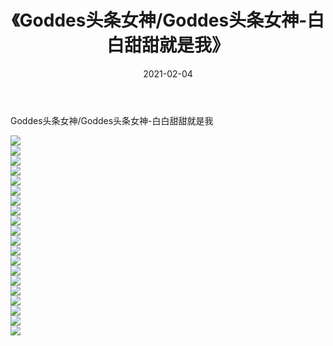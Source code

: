 ﻿---
layout: post
title:  《Goddes头条女神/Goddes头条女神-白白甜甜就是我》
date:   2021-02-04
img: http://img.660000.xyz/Sharelink/网络美图/2021/Goddes头条女神/Goddes头条女神-白白甜甜就是我/000.jpg
categories: [美女, 清纯, 唯美]
---

Goddes头条女神/Goddes头条女神-白白甜甜就是我

 ![](http://img.660000.xyz/Sharelink/网络美图/2021/Goddes头条女神/Goddes头条女神-白白甜甜就是我/001.jpg) <br>![](http://img.660000.xyz/Sharelink/网络美图/2021/Goddes头条女神/Goddes头条女神-白白甜甜就是我/002.jpg) <br>![](http://img.660000.xyz/Sharelink/网络美图/2021/Goddes头条女神/Goddes头条女神-白白甜甜就是我/003.jpg) <br>![](http://img.660000.xyz/Sharelink/网络美图/2021/Goddes头条女神/Goddes头条女神-白白甜甜就是我/004.jpg) <br>![](http://img.660000.xyz/Sharelink/网络美图/2021/Goddes头条女神/Goddes头条女神-白白甜甜就是我/005.jpg) <br>![](http://img.660000.xyz/Sharelink/网络美图/2021/Goddes头条女神/Goddes头条女神-白白甜甜就是我/006.jpg) <br>![](http://img.660000.xyz/Sharelink/网络美图/2021/Goddes头条女神/Goddes头条女神-白白甜甜就是我/007.jpg) <br>![](http://img.660000.xyz/Sharelink/网络美图/2021/Goddes头条女神/Goddes头条女神-白白甜甜就是我/008.jpg) <br>![](http://img.660000.xyz/Sharelink/网络美图/2021/Goddes头条女神/Goddes头条女神-白白甜甜就是我/009.jpg) <br>![](http://img.660000.xyz/Sharelink/网络美图/2021/Goddes头条女神/Goddes头条女神-白白甜甜就是我/010.jpg) <br>![](http://img.660000.xyz/Sharelink/网络美图/2021/Goddes头条女神/Goddes头条女神-白白甜甜就是我/011.jpg) <br>![](http://img.660000.xyz/Sharelink/网络美图/2021/Goddes头条女神/Goddes头条女神-白白甜甜就是我/012.jpg) <br>![](http://img.660000.xyz/Sharelink/网络美图/2021/Goddes头条女神/Goddes头条女神-白白甜甜就是我/013.jpg) <br>![](http://img.660000.xyz/Sharelink/网络美图/2021/Goddes头条女神/Goddes头条女神-白白甜甜就是我/014.jpg) <br>![](http://img.660000.xyz/Sharelink/网络美图/2021/Goddes头条女神/Goddes头条女神-白白甜甜就是我/015.jpg) <br>![](http://img.660000.xyz/Sharelink/网络美图/2021/Goddes头条女神/Goddes头条女神-白白甜甜就是我/016.jpg) <br>![](http://img.660000.xyz/Sharelink/网络美图/2021/Goddes头条女神/Goddes头条女神-白白甜甜就是我/017.jpg) <br>![](http://img.660000.xyz/Sharelink/网络美图/2021/Goddes头条女神/Goddes头条女神-白白甜甜就是我/018.jpg) <br>![](http://img.660000.xyz/Sharelink/网络美图/2021/Goddes头条女神/Goddes头条女神-白白甜甜就是我/019.jpg) <br>![](http://img.660000.xyz/Sharelink/网络美图/2021/Goddes头条女神/Goddes头条女神-白白甜甜就是我/020.jpg) <br>